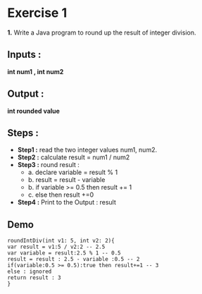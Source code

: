 # Exercise 1
**1.** Write a Java program to round up the result of integer division.

## Inputs :
**int num1 , int num2**
## Output :
**int rounded value**

## Steps :
- **Step1 :** read the two integer values num1, num2.
- **Step2 :** calculate result = num1 / num2
- **Step3 :** round result :
  - a. declare variable =   result % 1
  - b. result = result - variable
  - b. if variable >= 0.5 then result += 1
  - c. else  then result +=0
- **Step4 :** Print to the Output : result

## Demo

    roundIntDiv(int v1: 5, int v2: 2){
    var result = v1:5 / v2:2 -- 2.5
    var variable = result:2.5 % 1 -- 0.5
    result = result : 2.5 - variable :0.5 -- 2
    if(variable:0.5 >= 0.5):true then result+=1 -- 3
    else : ignored
    return result : 3 
    }
